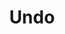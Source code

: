 ---
layout: topic
title: Undo
permalink: /design/topics/undo
data:
  items:
    - references:
        - name: '*3.6.4.3 *The POST verb MAY be used to reverse the soft-delete of a resource, using an undelete parameter'
          url: 'https://github.com/CiscoDevNet/api-design-guide#36-http-verbs'
      _embedded:
        guideline:
          id: cisco-api-design-guide
          title: API Design Guide
          type: github
          url: 'https://github.com/CiscoDevNet/api-design-guide'
          company: Cisco
          companyLogoUrl: /media/logos/cisco.png
          companyUrl: 'http://developer.cisco.com/'
          date: 2015-08-21T00:00:00.000Z
          reviewDate: 2016-08-18T00:00:00.000Z
          _links:
            self:
              href: /design/guidelines/cisco-api-design-guide
            guidelineTopics:
              href: /design/guidelines/cisco-api-design-guide/topics
      _links:
        guideline:
          href: /design/guidelines/cisco-api-design-guide
  _embedded:
    topic:
      id: undo
      name: Undo
      description: How to undo things
      _links:
        self:
          href: /design/topics/undo
        topicGuidelines:
          href: /design/topics/undo/guidelines
  _links:
    self:
      href: /design/topics/undo/guidelines
    topic:
      href: /design/topics/undo
---